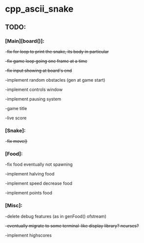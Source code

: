 # **cpp_ascii_snake**


## **TODO:**


### **[Main][board()]:**
-~~fix for loop to print the snake, its body in particular~~

~~-fix game loop going one frame at a time~~

~~-fix input showing at board's end~~

-implement random obstacles (gen at game start)

-implement controls window

-implement pausing system

-game title

-live score


### [Snake]:
-~~fix move()~~


### [Food]:
-fix food eventually not spawning

-implement halving food

-implement speed decrease food

-implement points food


### [Misc]:
-delete debug features (as in genFood() ofstream)

~~-eventually migrate to some terminal-like display library? ncurses?~~

-implement highscores
